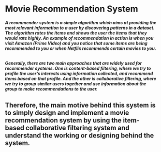 # Movie Recommendation System

###### **A recommender system is a simple algorithm which aims at providing the most relevant information to a user by discovering patterns in a dataset. The algorithm rates the items and shows the user the items that they would rate highly. An example of recommendation in action is when you visit Amazon (Prime Video) and you notice that some items are being recommended to you or when Netflix recommends certain movies to you.**

###### **Generally, there are two main approaches that are widely used for recommender systems. One is content-based filtering, where we try to profile the user’s interests using information collected, and recommend items based on that profile. And the other is collaborative filtering, where we try to group similar users together and use information about the group to make recommendations to the user.**

## **Therefore, the main motive behind this system is to simply design and implement a movie recommendation system by using the item-based collaborative filtering system and understand the working or designing behind the system.**
